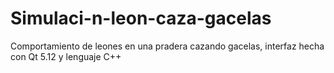 # Simulaci-n-leon-caza-gacelas
Comportamiento de leones en una pradera cazando gacelas, interfaz hecha con Qt 5.12 y lenguaje C++
